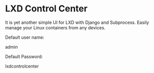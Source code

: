 # LXD Control Center

It is yet another simple UI for LXD with Django and Subprocess.
Easily manage your Linux containers from any devices. 

Default user name:

admin

Default Password:

lxdcontrolcenter

